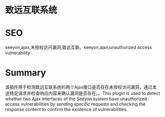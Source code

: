 # 致远互联系统
# SEO
seeyon,ajax,未授权访问漏洞,致远互联。seeyon,ajax,unauthorized access vulnerability
# Summary
该插件用于检测致远互联系统的两个Ajax接口是否存在未授权访问漏洞，通过发送特定请求并检查响应内容来确认漏洞是否存在。。This plugin is used to detect whether two Ajax interfaces of the Seeyon system have unauthorized access vulnerabilities by sending specific requests and checking the response content to confirm the existence of vulnerabilities.
